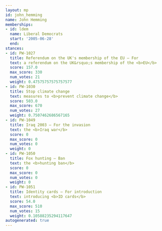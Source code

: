 ```yaml
---
layout: mp
id: john_hemming
name: John Hemming
memberships:
- id: ldem
  name: Liberal Democrats
  start: '2005-06-28'
  end: 
stances:
- id: PW-1027
  title: Referendum on the UK's membership of the EU — For
  text: a referendum on the UK&rsquo;s membership of the <b>EU</b>
  score: 157.0
  max_score: 330
  num_votes: 21
  weight: 0.47575757575757577
- id: PW-1030
  title: Stop climate change
  text: measures to <b>prevent climate change</b>
  score: 503.0
  max_score: 670
  num_votes: 27
  weight: 0.7507462686567165
- id: PW-1049
  title: Iraq 2003 — For the invasion
  text: the <b>Iraq war</b>
  score: 0
  max_score: 0
  num_votes: 0
  weight: 0
- id: PW-1050
  title: Fox hunting — Ban
  text: the <b>hunting ban</b>
  score: 0
  max_score: 0
  num_votes: 0
  weight: 0
- id: PW-1051
  title: Identity cards — For introduction
  text: introducing <b>ID cards</b>
  score: 54.0
  max_score: 510
  num_votes: 15
  weight: 0.10588235294117647
autogenerated: true
---
```

